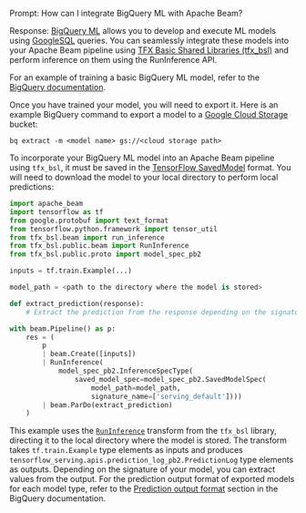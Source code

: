 Prompt:
How can I integrate BigQuery ML with Apache Beam?

Response:
[BigQuery ML](https://cloud.google.com/bigquery/docs/bqml-introduction) allows you to develop and execute ML models using [GoogleSQL](https://cloud.google.com/bigquery/docs/introduction-sql) queries. You can seamlessly integrate these models into your Apache Beam pipeline using [TFX Basic Shared Libraries (tfx_bsl)](https://github.com/tensorflow/tfx-bsl) and perform inference on them using the RunInference API.

For an example of training a basic BigQuery ML model, refer to the [BigQuery documentation](https://cloud.google.com/bigquery/docs/bqml-introduction).

Once you have trained your model, you will need to export it. Here is an example BigQuery command to export a model to a [Google Cloud Storage](https://cloud.google.com/storage/docs/creating-buckets) bucket:

```
bq extract -m <model name> gs://<cloud storage path>
```

To incorporate your BigQuery ML model into an Apache Beam pipeline using `tfx_bsl`, it must be saved in the [TensorFlow SavedModel](https://www.tensorflow.org/guide/saved_model) format. You will need to download the model to your local directory to perform local predictions:

```python
import apache_beam
import tensorflow as tf
from google.protobuf import text_format
from tensorflow.python.framework import tensor_util
from tfx_bsl.beam import run_inference
from tfx_bsl.public.beam import RunInference
from tfx_bsl.public.proto import model_spec_pb2

inputs = tf.train.Example(...)

model_path = <path to the directory where the model is stored>

def extract_prediction(response):
    # Extract the prediction from the response depending on the signature of the model

with beam.Pipeline() as p:
    res = (
        p
        | beam.Create([inputs])
        | RunInference(
            model_spec_pb2.InferenceSpecType(
                saved_model_spec=model_spec_pb2.SavedModelSpec(
                    model_path=model_path,
                    signature_name=['serving_default'])))
        | beam.ParDo(extract_prediction)
    )
```

This example uses the [`RunInference`](https://beam.apache.org/documentation/transforms/python/elementwise/runinference/) transform from the `tfx_bsl` library,  directing it to the local directory where the model is stored. The transform takes `tf.train.Example` type elements as inputs and produces `tensorflow_serving.apis.prediction_log_pb2.PredictionLog` type elements as outputs. Depending on the signature of your model, you can extract values from the output. For the prediction output format of exported models for each model type, refer to the [Prediction output format](https://cloud.google.com/bigquery/docs/exporting-models#prediction_output_format) section in the BigQuery documentation.




